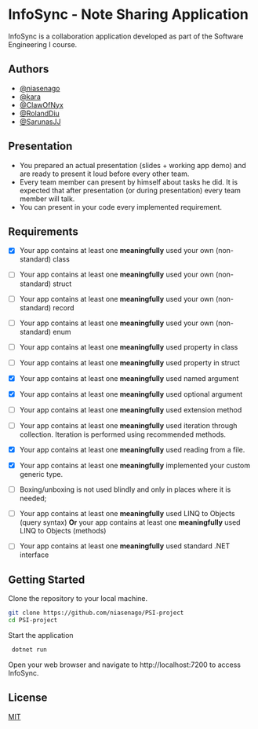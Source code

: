 # InfoSync - Note Sharing Application
InfoSync is a collaboration application developed as part of the Software Engineering I course.

## Authors

- [@niasenago](https://www.github.com/niasenago)
- [@kara](https://github.com/ErnestasKaralius)
- [@ClawOfNyx](https://github.com/ClawOfNyx)
- [@RolandDiu](https://github.com/RolandDiu)
- [@SarunasJJ](https://github.com/SarunasJJ)


## Presentation

- You prepared an actual presentation (slides + working app demo) and are ready to present it loud before every other team.
- Every team member can present by himself about tasks he did. It is expected that after presentation (or during presentation) every team member will talk.
- You can present in your code every implemented requirement.

## Requirements
- [x] Your app contains at least one **meaningfully** used your own (non-standard) class
- [ ] Your app contains at least one **meaningfully** used your own (non-standard) struct
- [ ] Your app contains at least one **meaningfully** used your own (non-standard) record
- [ ] Your app contains at least one **meaningfully** used your own (non-standard) enum

- [ ] Your app contains at least one **meaningfully** used property in class
- [ ] Your app contains at least one **meaningfully** used property in struct

- [x] Your app contains at least one **meaningfully** used named argument
- [x] Your app contains at least one **meaningfully** used optional argument

- [ ] Your app contains at least one **meaningfully** used extension method

- [ ] Your app contains at least one **meaningfully** used iteration through collection.
 Iteration is performed using recommended methods.

- [x] Your app contains at least one **meaningfully** used reading from a file.

- [x] Your app contains at least one **meaningfully** implemented your custom generic type.


- [ ] Boxing/unboxing is not used blindly and only in places where it is needed;

- [ ] Your app contains at least one **meaningfully** used LINQ to Objects (query syntax)
 **Or** your app contains at least one **meaningfully** used LINQ to Objects (methods)

- [ ] Your app contains at least one **meaningfully** used standard .NET interface



## Getting Started 
Clone the repository to your local machine.
```bash
git clone https://github.com/niasenago/PSI-project
cd PSI-project
```
Start the application
```bash
 dotnet run
 ```

 Open your web browser and navigate to http://localhost:7200 to access InfoSync.

 ## License

[MIT](https://choosealicense.com/licenses/mit/)
